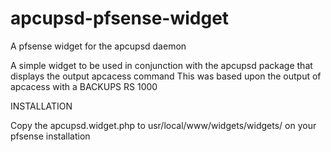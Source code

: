 # apcupsd-pfsense-widget
A pfsense widget for the apcupsd daemon

A simple widget to be used in conjunction with the apcupsd package that displays the output apcacess command
This was based upon the output of apcacess with a BACKUPS RS 1000

INSTALLATION

Copy the apcupsd.widget.php to usr/local/www/widgets/widgets/ on your pfsense installation
